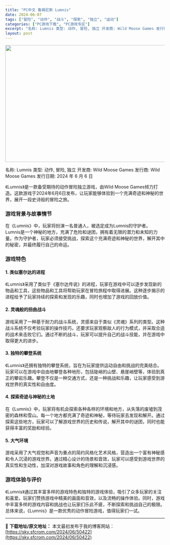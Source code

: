 ```yaml
---
title: "PC中文 鲁姆尼斯 Lumnis"
date: 2024-06-07
tags: ["冒险", "动作", "战斗", "探索", "独立", "运动"]
categories: ["PC游戏下载", "PC游戏专区"]
excerpt: "名称: Lumnis 类型: 动作, 冒险, 独立 开发商: Wild Moose Games 发行商: Wild Moose Games 发行日期: 2024 年 6 月 6 日 《Lumnis》是一款备受期待的动作冒险独立游戏，由Wild Moose Games倾力打造。这款游戏于2024年6月&hellip;"
layout: post
---
```


<img class="aligncenter size-full wp-image-50423" src="https://sky.sfcrom.com/wp-content/uploads/2024/06/2024060623193863.webp" alt="" width="660" height="370" />

名称: Lumnis
类型: 动作, 冒险, 独立
开发商: Wild Moose Games
发行商: Wild Moose Games
发行日期: 2024 年 6 月 6 日

《Lumnis》是一款备受期待的动作冒险独立游戏，由Wild Moose Games倾力打造。这款游戏于2024年6月6日发布，让玩家能够体验到一个充满奇迹和神秘的世界，展开一段史诗般的冒险之旅。
<h3>游戏背景与故事情节</h3>
在《Lumnis》中，玩家将扮演一名普通人，被选定成为Lumnis的守护者。Lumnis是一个神秘的地方，充满了危险和谜团，拥有着无限的潜力和未知的力量。作为守护者，玩家必须接受挑战，探索这个充满奇迹和神秘的世界，解开其中的秘密，并最终履行自己的命运。
<h3>游戏特色</h3>
<h4>1. 类似塞尔达的进程</h4>
《Lumnis》采用了类似于《塞尔达传说》的进程，玩家在游戏中可以逐步发现新的物品和工具，这些物品和工具将帮助玩家在冒险旅程中取得进展。这种逐步揭示的进程给予了玩家持续的探索和发现的乐趣，同时也增加了游戏的回放价值。
<h4>2. 灵魂般的扭曲战斗</h4>
游戏采用了一种基于耐力的战斗系统，灵感来自于类似《灵魂》系列的类型。这种战斗系统不仅考验玩家的操作技巧，还要求玩家观察敌人的行为模式，并采取合适的战术来击败它们。通过不断的战斗，玩家可以提升自己的战斗技能，并在游戏中取得更大的进步。
<h4>3. 独特的攀登系统</h4>
《Lumnis》还拥有独特的攀登系统，旨在为玩家提供运动自由和挑战的完美结合。玩家可以在游戏中自由地攀登各种地形，包括陡峭的山壁、悬崖峭壁等，体验到真正的攀岩乐趣。攀登不仅是一种交通方式，还是一种挑战和乐趣，让玩家感受到游戏世界的真实性和自由度。
<h4>4. 探索奇迹与神秘的土地</h4>
在《Lumnis》中，玩家将有机会探索各种各样的环境和地方，从失落的废墟到茂密的森林和雪山。每一个地方都充满了奇迹和神秘，等待玩家去发现和解开。通过探索这些地方，玩家可以了解游戏世界的历史和传说，解开其中的谜团，同时也能获得丰富的奖励和经验。
<h4>5. 大气环境</h4>
游戏采用了大气视觉和声音为重点的简约风格化艺术风格，营造出一个富有神秘感和令人沉浸的游戏世界。通过精心设计的场景和音效，玩家可以感受到游戏世界的真实性和生动性，加深对游戏故事和角色的理解和沉浸感。
<h3>游戏体验与评价</h3>
《Lumnis》通过其丰富多样的游戏特色和独特的游戏体验，吸引了众多玩家的关注和喜爱。玩家们赞扬游戏中精美的画面和音效，以及流畅的操作体验。同时，游戏中丰富多样的游戏内容和挑战也让玩家们乐此不疲，不断探索和挑战自己的极限。总体来说，《Lumnis》是一款优秀的动作冒险游戏，值得玩家们一试。

---
📖 **下载地址/原文地址：** 本文最初发布于我的博客网站：[https://sky.sfcrom.com/2024/06/50422](https://sky.sfcrom.com/2024/06/50422)
